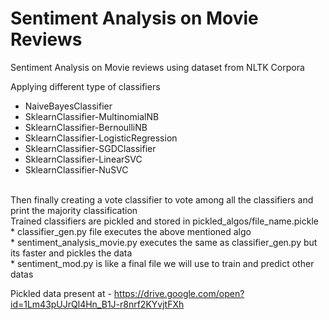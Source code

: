 # Sentiment Analysis on Movie Reviews

Sentiment Analysis on Movie reviews using dataset from NLTK Corpora<br>

Applying different type of classifiers <br>
* NaiveBayesClassifier<br>
* SklearnClassifier-MultinomialNB<br>
* SklearnClassifier-BernoulliNB<br>
* SklearnClassifier-LogisticRegression<br>
* SklearnClassifier-SGDClassifier<br>
* SklearnClassifier-LinearSVC<br>
* SklearnClassifier-NuSVC
<br>
Then finally creating a vote classifier to vote among all the classifiers and print the majority classification
<br>
Trained classifiers are pickled and stored in pickled_algos/file_name.pickle 
<br>
* classifier_gen.py file executes the above mentioned algo<br>
* sentiment_analysis_movie.py executes the same as classifier_gen.py but its faster and pickles the data<br>
* sentiment_mod.py is like a final file we will use to train and predict other datas<br>

Pickled data present at - <a>https://drive.google.com/open?id=1Lm43pUJrQl4Hn_B1J-r8nrf2KYvjtFXh</a>